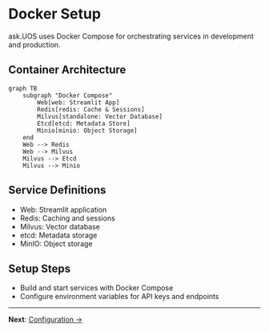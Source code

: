 # Docker Setup

ask.UOS uses Docker Compose for orchestrating services in development and production.

## Container Architecture

```mermaid
graph TB
    subgraph "Docker Compose"
        Web[web: Streamlit App]
        Redis[redis: Cache & Sessions]
        Milvus[standalone: Vector Database]
        Etcd[etcd: Metadata Store]
        Minio[minio: Object Storage]
    end
    Web --> Redis
    Web --> Milvus
    Milvus --> Etcd
    Milvus --> Minio
```

## Service Definitions

- Web: Streamlit application
- Redis: Caching and sessions
- Milvus: Vector database
- etcd: Metadata storage
- MinIO: Object storage

## Setup Steps

- Build and start services with Docker Compose
- Configure environment variables for API keys and endpoints


---

**Next**: [Configuration →](/docs/configuration.md)
